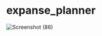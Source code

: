 # expanse_planner


![Screenshot (86)](https://user-images.githubusercontent.com/88321261/131285660-b24f98a1-d919-47f8-8381-579f53e8ab39.png)
